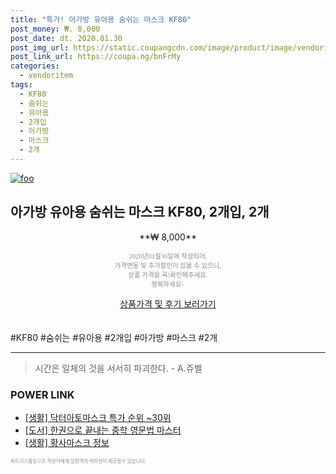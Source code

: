 ```yaml
--- 
title: "특가! 아가방 유아용 숨쉬는 마스크 KF80" 
post_money: ₩. 8,000 
post_date: dt. 2020.01.30 
post_img_url: https://static.coupangcdn.com/image/product/image/vendoritem/2015/12/03/3006820650/5ddaeb14-1c47-4a2b-9a5a-a32c07db2b4e.jpg 
post_link_url: https://coupa.ng/bnFrMy 
categories: 
  - vendoritem 
tags: 
  - KF80 
  - 숨쉬는 
  - 유아용 
  - 2개입 
  - 아가방 
  - 마스크 
  - 2개 
--- 
```

[![foo](https://static.coupangcdn.com/image/product/image/vendoritem/2015/12/03/3006820650/5ddaeb14-1c47-4a2b-9a5a-a32c07db2b4e.jpg)](https://coupa.ng/bnFrMy) 

## 아가방 유아용 숨쉬는 마스크 KF80, 2개입, 2개 
<p style="text-align: center;">**₩ 8,000**</p> 
<p style="text-align: center;"><span style="color: #898c8f; font-family: Georgia,Times,serif; font-size: 0.75em;">2020년01월30일에 작성되어, <br>가격변동 및 추가할인이 있을 수 있으니,<br> 상품 가격을 꼭!확인해주세요.<br>행복하세요~</span> 
</p>	 
<div markdown="0" style="text-align: center;"><a href="https://coupa.ng/bnFrMy" class="btn btn--success">상품가격 및 후기 보러가기</a></div> 
<br><br> 
  #KF80 #숨쉬는 #유아용 #2개입 #아가방 #마스크 #2개 
<hr> 

> 시간은 일체의 것을 서서히 파괴한다. - A.쥬벨 


### POWER LINK

* <a href="https://blog.naver.com/sakai111/221789862972" target="_blank"> [생활] 닥터아토마스크 특가 순위 ~30위</a>
* <a href="https://blog.naver.com/fasyy4321/221777468905" target="_blank">[도서] 한권으로 끝내는 중학 영문법 마스터</a>
* <a href="https://blog.naver.com/santokki14/221768001435" target="_blank"> [생활] 황사마스크 정보 </a>

<span style="color: #898c8f; font-family: Georgia,Times,serif; font-size: 0.55em;">파트너스활동으로 작성자에게 일정액의 커미션이 제공될수 있습니다.</span> 
